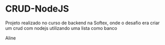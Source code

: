 # CRUD-NodeJS
Projeto realizado no curso de backend na Softex, onde o desafio era criar um crud com nodejs utilizando uma lista como banco

Aline